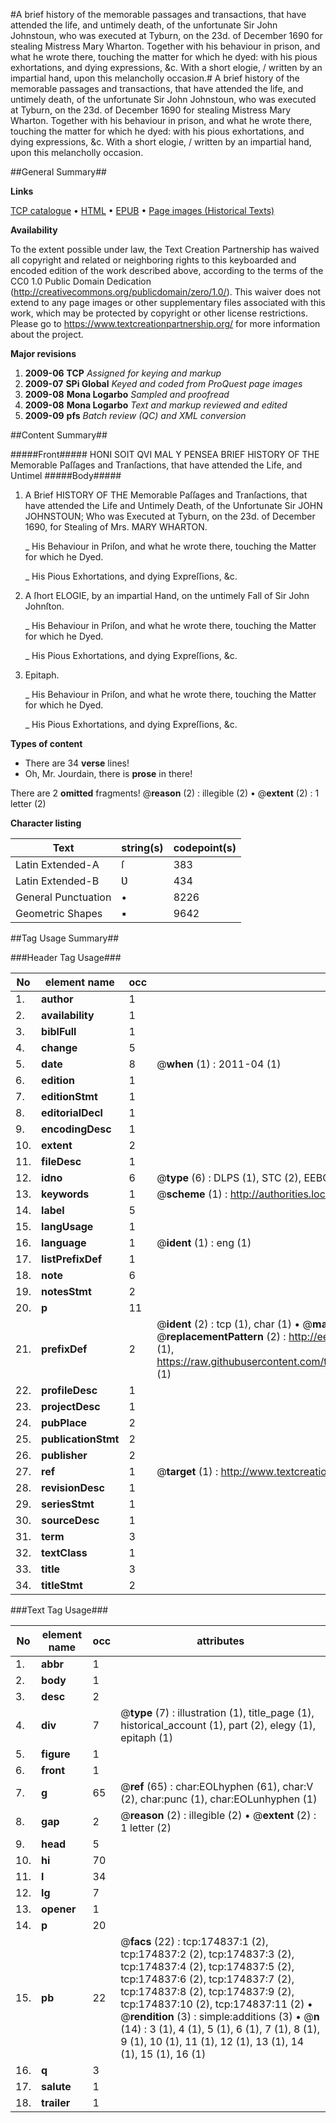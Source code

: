 #A brief history of the memorable passages and transactions, that have attended the life, and untimely death, of the unfortunate Sir John Johnstoun, who was executed at Tyburn, on the 23d. of December 1690 for stealing Mistress Mary Wharton. Together with his behaviour in prison, and what he wrote there, touching the matter for which he dyed: with his pious exhortations, and dying expressions, &c. With a short elogie, / written by an impartial hand, upon this melancholly occasion.#
A brief history of the memorable passages and transactions, that have attended the life, and untimely death, of the unfortunate Sir John Johnstoun, who was executed at Tyburn, on the 23d. of December 1690 for stealing Mistress Mary Wharton. Together with his behaviour in prison, and what he wrote there, touching the matter for which he dyed: with his pious exhortations, and dying expressions, &c. With a short elogie, / written by an impartial hand, upon this melancholly occasion.

##General Summary##

**Links**

[TCP catalogue](http://www.ota.ox.ac.uk/tcp/)  • 
[HTML](http://tei.it.ox.ac.uk/tcp/Texts-HTML/free/B01/B01781.html)  • 
[EPUB](http://tei.it.ox.ac.uk/tcp/Texts-EPUB/free/B01/B01781.epub) • 
[Page images (Historical Texts)](https://historicaltexts.jisc.ac.uk/eebo-51784415e)

**Availability**

To the extent possible under law, the Text Creation Partnership has waived all copyright and related or neighboring rights to this keyboarded and encoded edition of the work described above, according to the terms of the CC0 1.0 Public Domain Dedication (http://creativecommons.org/publicdomain/zero/1.0/). This waiver does not extend to any page images or other supplementary files associated with this work, which may be protected by copyright or other license restrictions. Please go to https://www.textcreationpartnership.org/ for more information about the project.

**Major revisions**

1. __2009-06__ __TCP__ *Assigned for keying and markup*
1. __2009-07__ __SPi Global__ *Keyed and coded from ProQuest page images*
1. __2009-08__ __Mona Logarbo__ *Sampled and proofread*
1. __2009-08__ __Mona Logarbo__ *Text and markup reviewed and edited*
1. __2009-09__ __pfs__ *Batch review (QC) and XML conversion*

##Content Summary##

#####Front#####
HONI SOIT QVI MAL Y PENSEA BRIEF HISTORY OF THE Memorable Paſſages and Tranſactions, that have attended the Life, and Untimel
#####Body#####

1. A Brief HISTORY OF THE Memorable Paſſages and Tranſactions, that have attended the Life and Untimely Death, of the Unfortunate Sir JOHN JOHNSTOUN; Who was Executed at Tyburn, on the 23d. of December 1690, for Stealing of Mrs. MARY WHARTON.

    _ His Behaviour in Priſon, and what he wrote there, touching the Matter for which he Dyed.

    _ His Pious Exhortations, and dying Expreſſions, &c.

1. A ſhort ELOGIE, by an impartial Hand, on the untimely Fall of Sir John Johnſton.

    _ His Behaviour in Priſon, and what he wrote there, touching the Matter for which he Dyed.

    _ His Pious Exhortations, and dying Expreſſions, &c.

1. Epitaph.

    _ His Behaviour in Priſon, and what he wrote there, touching the Matter for which he Dyed.

    _ His Pious Exhortations, and dying Expreſſions, &c.

**Types of content**

  * There are 34 **verse** lines!
  * Oh, Mr. Jourdain, there is **prose** in there!

There are 2 **omitted** fragments! 
 @__reason__ (2) : illegible (2)  •  @__extent__ (2) : 1 letter (2)

**Character listing**


|Text|string(s)|codepoint(s)|
|---|---|---|
|Latin Extended-A|ſ|383|
|Latin Extended-B|Ʋ|434|
|General Punctuation|•|8226|
|Geometric Shapes|▪|9642|

##Tag Usage Summary##

###Header Tag Usage###

|No|element name|occ|attributes|
|---|---|---|---|
|1.|__author__|1||
|2.|__availability__|1||
|3.|__biblFull__|1||
|4.|__change__|5||
|5.|__date__|8| @__when__ (1) : 2011-04 (1)|
|6.|__edition__|1||
|7.|__editionStmt__|1||
|8.|__editorialDecl__|1||
|9.|__encodingDesc__|1||
|10.|__extent__|2||
|11.|__fileDesc__|1||
|12.|__idno__|6| @__type__ (6) : DLPS (1), STC (2), EEBO-CITATION (1), OCLC (1), VID (1)|
|13.|__keywords__|1| @__scheme__ (1) : http://authorities.loc.gov/ (1)|
|14.|__label__|5||
|15.|__langUsage__|1||
|16.|__language__|1| @__ident__ (1) : eng (1)|
|17.|__listPrefixDef__|1||
|18.|__note__|6||
|19.|__notesStmt__|2||
|20.|__p__|11||
|21.|__prefixDef__|2| @__ident__ (2) : tcp (1), char (1)  •  @__matchPattern__ (2) : ([0-9\-]+):([0-9IVX]+) (1), (.+) (1)  •  @__replacementPattern__ (2) : http://eebo.chadwyck.com/downloadtiff?vid=$1&page=$2 (1), https://raw.githubusercontent.com/textcreationpartnership/Texts/master/tcpchars.xml#$1 (1)|
|22.|__profileDesc__|1||
|23.|__projectDesc__|1||
|24.|__pubPlace__|2||
|25.|__publicationStmt__|2||
|26.|__publisher__|2||
|27.|__ref__|1| @__target__ (1) : http://www.textcreationpartnership.org/docs/. (1)|
|28.|__revisionDesc__|1||
|29.|__seriesStmt__|1||
|30.|__sourceDesc__|1||
|31.|__term__|3||
|32.|__textClass__|1||
|33.|__title__|3||
|34.|__titleStmt__|2||


###Text Tag Usage###

|No|element name|occ|attributes|
|---|---|---|---|
|1.|__abbr__|1||
|2.|__body__|1||
|3.|__desc__|2||
|4.|__div__|7| @__type__ (7) : illustration (1), title_page (1), historical_account (1), part (2), elegy (1), epitaph (1)|
|5.|__figure__|1||
|6.|__front__|1||
|7.|__g__|65| @__ref__ (65) : char:EOLhyphen (61), char:V (2), char:punc (1), char:EOLunhyphen (1)|
|8.|__gap__|2| @__reason__ (2) : illegible (2)  •  @__extent__ (2) : 1 letter (2)|
|9.|__head__|5||
|10.|__hi__|70||
|11.|__l__|34||
|12.|__lg__|7||
|13.|__opener__|1||
|14.|__p__|20||
|15.|__pb__|22| @__facs__ (22) : tcp:174837:1 (2), tcp:174837:2 (2), tcp:174837:3 (2), tcp:174837:4 (2), tcp:174837:5 (2), tcp:174837:6 (2), tcp:174837:7 (2), tcp:174837:8 (2), tcp:174837:9 (2), tcp:174837:10 (2), tcp:174837:11 (2)  •  @__rendition__ (3) : simple:additions (3)  •  @__n__ (14) : 3 (1), 4 (1), 5 (1), 6 (1), 7 (1), 8 (1), 9 (1), 10 (1), 11 (1), 12 (1), 13 (1), 14 (1), 15 (1), 16 (1)|
|16.|__q__|3||
|17.|__salute__|1||
|18.|__trailer__|1||
